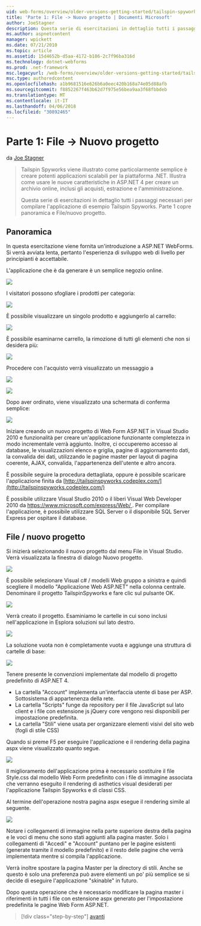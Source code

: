 ```yaml
---
uid: web-forms/overview/older-versions-getting-started/tailspin-spyworks/tailspin-spyworks-part-1
title: 'Parte 1: File -> Nuovo progetto | Documenti Microsoft'
author: JoeStagner
description: Questa serie di esercitazioni in dettaglio tutti i passaggi necessari per compilare l'applicazione di esempio Tailspin Spyworks. Parte 1 copre panoramica e File/nuovo progetto.
ms.author: aspnetcontent
manager: wpickett
ms.date: 07/21/2010
ms.topic: article
ms.assetid: 15d4652b-d5aa-4172-b186-2c7f96ba316d
ms.technology: dotnet-webforms
ms.prod: .net-framework
msc.legacyurl: /web-forms/overview/older-versions-getting-started/tailspin-spyworks/tailspin-spyworks-part-1
msc.type: authoredcontent
ms.openlocfilehash: a1b9681516e626b6a0eec420b168a74e05d88afb
ms.sourcegitcommit: f8852267f463b62d7f975e56bea9aa3f68fbbdeb
ms.translationtype: MT
ms.contentlocale: it-IT
ms.lasthandoff: 04/06/2018
ms.locfileid: "30892465"
---
```

<a name="part-1-file--new-project"></a>Parte 1: File -> Nuovo progetto
====================
da [Joe Stagner](https://github.com/JoeStagner)

> Tailspin Spyworks viene illustrato come particolarmente semplice è creare potenti applicazioni scalabili per la piattaforma .NET. Illustra come usare le nuove caratteristiche in ASP.NET 4 per creare un archivio online, inclusi gli acquisti, estrazione e l'amministrazione.
> 
> Questa serie di esercitazioni in dettaglio tutti i passaggi necessari per compilare l'applicazione di esempio Tailspin Spyworks. Parte 1 copre panoramica e File/nuovo progetto.


## <a id="_Toc260221666"></a>  Panoramica

In questa esercitazione viene fornita un'introduzione a ASP.NET WebForms. Si verrà avviata lenta, pertanto l'esperienza di sviluppo web di livello per principianti è accettabile.

L'applicazione che è da generare è un semplice negozio online.

![](tailspin-spyworks-part-1/_static/image1.jpg)


I visitatori possono sfogliare i prodotti per categoria:

![](tailspin-spyworks-part-1/_static/image2.jpg)

È possibile visualizzare un singolo prodotto e aggiungerlo al carrello:

![](tailspin-spyworks-part-1/_static/image3.jpg)

È possibile esaminarne carrello, la rimozione di tutti gli elementi che non si desidera più:

![](tailspin-spyworks-part-1/_static/image4.jpg)

Procedere con l'acquisto verrà visualizzato un messaggio a

![](tailspin-spyworks-part-1/_static/image5.jpg)

![](tailspin-spyworks-part-1/_static/image6.jpg)

Dopo aver ordinato, viene visualizzato una schermata di conferma semplice:

![](tailspin-spyworks-part-1/_static/image7.jpg)


Iniziare creando un nuovo progetto di Web Form ASP.NET in Visual Studio 2010 e funzionalità per creare un'applicazione funzionante completezza in modo incrementale verrà aggiunto. Inoltre, ci occuperemo accesso al database, le visualizzazioni elenco e griglia, pagine di aggiornamento dati, la convalida dei dati, utilizzando le pagine master per layout di pagina coerente, AJAX, convalida, l'appartenenza dell'utente e altro ancora.

È possibile seguire la procedura dettagliata, oppure è possibile scaricare l'applicazione finita da [http://tailspinspyworks.codeplex.com/](http://tailspinspyworks.codeplex.com/)

È possibile utilizzare Visual Studio 2010 o il liberi Visual Web Developer 2010 da [ https://www.microsoft.com/express/Web/ ](https://www.microsoft.com/express/Web/). Per compilare l'applicazione, è possibile utilizzare SQL Server o il disponibile SQL Server Express per ospitare il database.

## <a id="_Toc260221667"></a>  File / nuovo progetto

Si inizierà selezionando il nuovo progetto dal menu File in Visual Studio. Verrà visualizzata la finestra di dialogo Nuovo progetto.

![](tailspin-spyworks-part-1/_static/image8.jpg)

È possibile selezionare Visual c# / modelli Web gruppo a sinistra e quindi scegliere il modello "Applicazione Web ASP.NET" nella colonna centrale. Denominare il progetto TailspinSpyworks e fare clic sul pulsante OK.

![](tailspin-spyworks-part-1/_static/image9.jpg)

Verrà creato il progetto. Esaminiamo le cartelle in cui sono inclusi nell'applicazione in Esplora soluzioni sul lato destro.

![](tailspin-spyworks-part-1/_static/image10.jpg)

La soluzione vuota non è completamente vuota e aggiunge una struttura di cartelle di base:

![](tailspin-spyworks-part-1/_static/image1.png)

Tenere presente le convenzioni implementate dal modello di progetto predefinito di ASP.NET 4.

- La cartella "Account" implementa un'interfaccia utente di base per ASP. Sottosistema di appartenenza della rete.
- La cartella "Scripts" funge da repository per il file JavaScript sul lato client e i file con estensione js jQuery core vengono resi disponibili per impostazione predefinita.
- La cartella "Stili" viene usata per organizzare elementi visivi del sito web (fogli di stile CSS)

Quando si preme F5 per eseguire l'applicazione e il rendering della pagina aspx viene visualizzato quanto segue.

![](tailspin-spyworks-part-1/_static/image11.jpg)

Il miglioramento dell'applicazione prima è necessario sostituire il file Style.css dal modello Web Form predefinito con i file di immagine associata che verranno eseguito il rendering di asthetics visual desiderati per l'applicazione Tailspin Spyworks e di classi CSS.

Al termine dell'operazione nostra pagina aspx esegue il rendering simile al seguente.

![](tailspin-spyworks-part-1/_static/image12.jpg)

Notare i collegamenti di immagine nella parte superiore destra della pagina e le voci di menu che sono stati aggiunti alla pagina master. Solo i collegamenti di "Accedi" e "Account" puntano per le pagine esistenti (generate tramite il modello predefinito) e il resto delle pagine che verrà implementata mentre si compila l'applicazione.

Verrà inoltre spostare la pagina Master per la directory di stili. Anche se questo è solo una preferenza può avere elementi un po' più semplice se si decide di eseguire l'applicazione "skinable" in futuro.

Dopo questa operazione che è necessario modificare la pagina master i riferimenti in tutti i file con estensione aspx generato per l'impostazione predefinita le pagine Web Form ASP.NET.

> [!div class="step-by-step"]
> [avanti](tailspin-spyworks-part-2.md)
